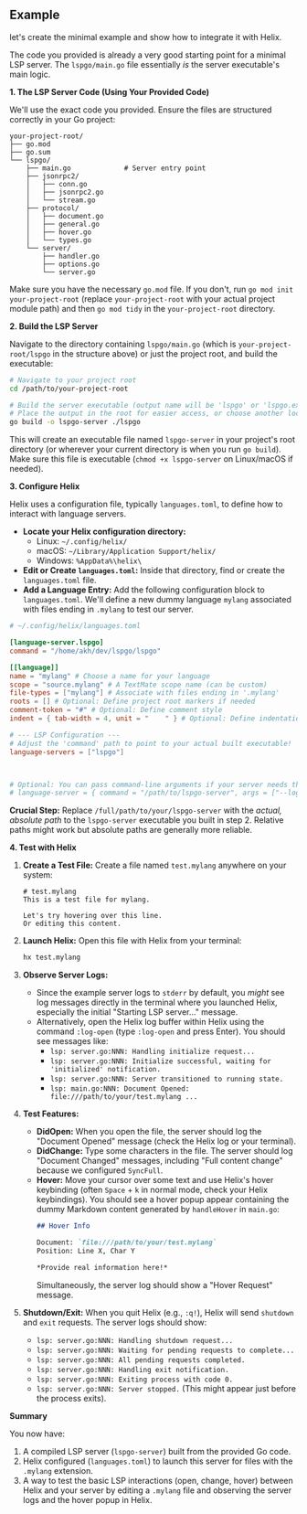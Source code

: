 ## Example

let's create the minimal example and show how to integrate it with Helix.

The code you provided is already a very good starting point for a minimal LSP server. The `lspgo/main.go` file essentially *is* the server executable's main logic.

**1. The LSP Server Code (Using Your Provided Code)**

We'll use the exact code you provided. Ensure the files are structured correctly in your Go project:

```
your-project-root/
├── go.mod
├── go.sum
└── lspgo/
    ├── main.go             # Server entry point
    ├── jsonrpc2/
    │   ├── conn.go
    │   ├── jsonrpc2.go
    │   └── stream.go
    ├── protocol/
    │   ├── document.go
    │   ├── general.go
    │   ├── hover.go
    │   └── types.go
    └── server/
        ├── handler.go
        ├── options.go
        └── server.go
```

Make sure you have the necessary `go.mod` file. If you don't, run `go mod init your-project-root` (replace `your-project-root` with your actual project module path) and then `go mod tidy` in the `your-project-root` directory.

**2. Build the LSP Server**

Navigate to the directory containing `lspgo/main.go` (which is `your-project-root/lspgo` in the structure above) or just the project root, and build the executable:

```bash
# Navigate to your project root
cd /path/to/your-project-root

# Build the server executable (output name will be 'lspgo' or 'lspgo.exe')
# Place the output in the root for easier access, or choose another location.
go build -o lspgo-server ./lspgo
```

This will create an executable file named `lspgo-server` in your project's root directory (or wherever your current directory is when you run `go build`). Make sure this file is executable (`chmod +x lspgo-server` on Linux/macOS if needed).

**3. Configure Helix**

Helix uses a configuration file, typically `languages.toml`, to define how to interact with language servers.

*   **Locate your Helix configuration directory:**
    *   Linux: `~/.config/helix/`
    *   macOS: `~/Library/Application Support/helix/`
    *   Windows: `%AppData%\helix\`
*   **Edit or Create `languages.toml`:** Inside that directory, find or create the `languages.toml` file.
*   **Add a Language Entry:** Add the following configuration block to `languages.toml`. We'll define a new dummy language `mylang` associated with files ending in `.mylang` to test our server.

```toml
# ~/.config/helix/languages.toml

[language-server.lspgo]
command = "/home/akh/dev/lspgo/lspgo"

[[language]]
name = "mylang" # Choose a name for your language
scope = "source.mylang" # A TextMate scope name (can be custom)
file-types = ["mylang"] # Associate with files ending in '.mylang'
roots = [] # Optional: Define project root markers if needed
comment-token = "#" # Optional: Define comment style
indent = { tab-width = 4, unit = "    " } # Optional: Define indentation

# --- LSP Configuration ---
# Adjust the 'command' path to point to your actual built executable!
language-servers = ["lspgo"]



# Optional: You can pass command-line arguments if your server needs them
# language-server = { command = "/path/to/lspgo-server", args = ["--log-file", "/tmp/lsp.log"] }
```

**Crucial Step:** Replace `/full/path/to/your/lspgo-server` with the *actual, absolute path* to the `lspgo-server` executable you built in step 2. Relative paths might work but absolute paths are generally more reliable.

**4. Test with Helix**

1.  **Create a Test File:** Create a file named `test.mylang` anywhere on your system:
    ```
    # test.mylang
    This is a test file for mylang.

    Let's try hovering over this line.
    Or editing this content.
    ```

2.  **Launch Helix:** Open this file with Helix from your terminal:
    ```bash
    hx test.mylang
    ```

3.  **Observe Server Logs:**
    *   Since the example server logs to `stderr` by default, you *might* see log messages directly in the terminal where you launched Helix, especially the initial "Starting LSP server..." message.
    *   Alternatively, open the Helix log buffer within Helix using the command `:log-open` (type `:log-open` and press Enter). You should see messages like:
        *   `lsp: server.go:NNN: Handling initialize request...`
        *   `lsp: server.go:NNN: Initialize successful, waiting for 'initialized' notification.`
        *   `lsp: server.go:NNN: Server transitioned to running state.`
        *   `lsp: main.go:NNN: Document Opened: file:///path/to/your/test.mylang ...`

4.  **Test Features:**
    *   **DidOpen:** When you open the file, the server should log the "Document Opened" message (check the Helix log or your terminal).
    *   **DidChange:** Type some characters in the file. The server should log "Document Changed" messages, including "Full content change" because we configured `SyncFull`.
    *   **Hover:** Move your cursor over some text and use Helix's hover keybinding (often `Space` + `k` in normal mode, check your Helix keybindings). You should see a hover popup appear containing the dummy Markdown content generated by `handleHover` in `main.go`:
        ```markdown
        ## Hover Info

        Document: `file:///path/to/your/test.mylang`
        Position: Line X, Char Y

        *Provide real information here!*
        ```
        Simultaneously, the server log should show a "Hover Request" message.

5.  **Shutdown/Exit:** When you quit Helix (e.g., `:q!`), Helix will send `shutdown` and `exit` requests. The server logs should show:
    *   `lsp: server.go:NNN: Handling shutdown request...`
    *   `lsp: server.go:NNN: Waiting for pending requests to complete...`
    *   `lsp: server.go:NNN: All pending requests completed.`
    *   `lsp: server.go:NNN: Handling exit notification.`
    *   `lsp: server.go:NNN: Exiting process with code 0.`
    *   `lsp: server.go:NNN: Server stopped.` (This might appear just before the process exits).

**Summary**

You now have:

1.  A compiled LSP server (`lspgo-server`) built from the provided Go code.
2.  Helix configured (`languages.toml`) to launch this server for files with the `.mylang` extension.
3.  A way to test the basic LSP interactions (open, change, hover) between Helix and your server by editing a `.mylang` file and observing the server logs and the hover popup in Helix.
